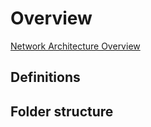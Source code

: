 # Overview

[Network Architecture Overview](https://docs.oasis.dev/general/oasis-network/network-architecture-overview)

## Definitions


## Folder structure